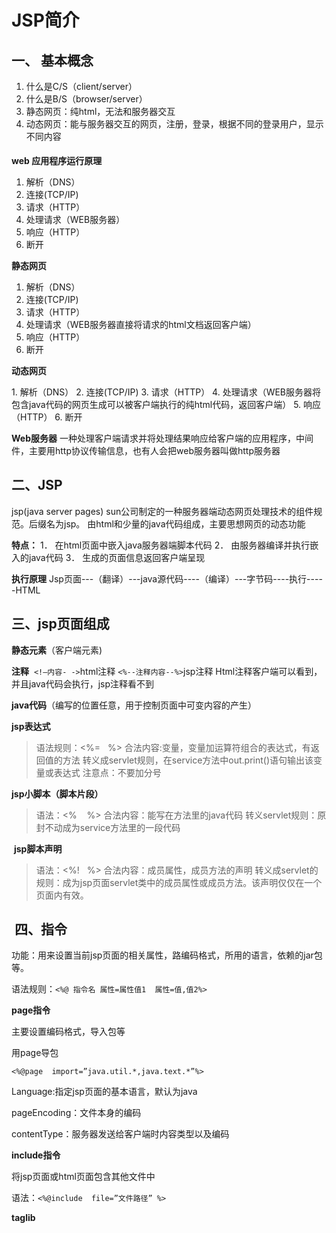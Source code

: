 # JSP简介

## 一、 基本概念

1.  什么是C/S（client/server）
2.  什么是B/S（browser/server）
3.  静态网页：纯html，无法和服务器交互
4.  动态网页：能与服务器交互的网页，注册，登录，根据不同的登录用户，显示不同内容

**web 应用程序运行原理**

1. 解析（DNS）
2. 连接(TCP/IP)
3. 请求（HTTP）
4. 处理请求（WEB服务器）
5. 响应（HTTP）
6. 断开

**静态网页**

1. 解析（DNS）
2. 连接(TCP/IP)
3. 请求（HTTP）
4. 处理请求（WEB服务器直接将请求的html文档返回客户端）
5. 响应（HTTP）
6. 断开

**动态网页**

1. 解析（DNS）
2. 连接(TCP/IP)
3. 请求（HTTP）
4. 处理请求（WEB服务器将包含java代码的网页生成可以被客户端执行的纯html代码，返回客户端）
5. 响应（HTTP）
6. 断开

**Web服务器**
一种处理客户端请求并将处理结果响应给客户端的应用程序，中间件，主要用http协议传输信息，也有人会把web服务器叫做http服务器

## 二、JSP

jsp(java server pages)
sun公司制定的一种服务器端动态网页处理技术的组件规范。后缀名为jsp。
由html和少量的java代码组成，主要思想网页的动态功能

**特点：**
1． 在html页面中嵌入java服务器端脚本代码
2． 由服务器编译并执行嵌入的java代码
3． 生成的页面信息返回客户端呈现

**执行原理**
Jsp页面---（翻译）---java源代码----（编译）---字节码----执行-----HTML

## **三、jsp页面组成**

**静态元素**（客户端元素)

**注释**
​	`<!—内容- ->`html注释
​	`<%--注释内容--%>`jsp注释
Html注释客户端可以看到，并且java代码会执行，jsp注释看不到

**java代码**（编写的位置任意，用于控制页面中可变内容的产生）

**jsp表达式**

>语法规则：<%=   %>
>合法内容:变量，变量加运算符组合的表达式，有返回值的方法
>转义成servlet规则，在service方法中out.print()语句输出该变量或表达式
>注意点：不要加分号



**jsp小脚本（脚本片段）**

>语法：<%    %>
>合法内容：能写在方法里的java代码
>转义servlet规则：原封不动成为service方法里的一段代码

 **jsp脚本声明**

> 语法：<%!   %>
> 合法内容：成员属性，成员方法的声明
> 转义成servlet的规则：成为jsp页面servlet类中的成员属性或成员方法。该声明仅仅在一个页面内有效。

##  **四、指令**

功能：用来设置当前jsp页面的相关属性，路编码格式，所用的语言，依赖的jar包等。

语法规则：`<%@ 指令名 属性=属性值1  属性=值,值2%>`

**page指令**

主要设置编码格式，导入包等

用page导包

`<%@page  import=”java.util.*,java.text.*”%>`

Language:指定jsp页面的基本语言，默认为java

pageEncoding：文件本身的编码

contentType：服务器发送给客户端时内容类型以及编码

**include指令**

将jsp页面或html页面包含其他文件中

语法：`<%@include  file=”文件路径” %>`

**taglib**



